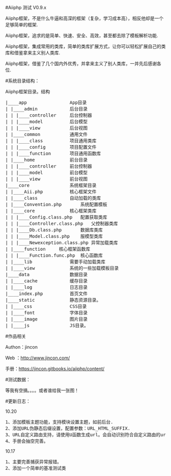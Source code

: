 #Aiiphp 测试 V0.9.x

Aiiphp框架，不是什么牛逼和高深的框架（复杂，学习成本高），相反他却是一个足够简单的框架.

Aiiphp框架，追求的是简单、快速、安全、高效，甚至都去除了模板解析功能.

Aiiphp框架，集成常用的类库，简单的类库扩展方式，让你可以轻松扩展自己的类库和借鉴拿来主义别人类库.

Aiiphp框架，借鉴了几个国内外优秀，并拿来主义了别人类库，一并先后感谢各位.


#系统目录结构：

Aiiphp框架目录。结构

<pre>
|____app                App目录
| |____admin            后台目录
| | |____controller     后台控制器
| | |____model          后台模型
| | |____view           后台视图
| |____common           通用文件
| | |____class          项目通用类库
| | |____config         项目配置文件
| | |____function       项目通用函数库
| |____home             前台目录
| | |____controller     前台控制器
| | |____model          前台模型
| | |____view           前台视图
|____core               系统框架目录
| |____Aii.php          核心框架文件
| |____class            自动加载的类库
| |____Convention.php       系统配置模板
| |____core             核心框架类库
| | |____Config.class.php   配置获取类库
| | |____Controller.class.php   父控制器类库
| | |____Db.class.php       数据库类库
| | |____Model.class.php    服模型类库
| | |____Newexception.class.php 异常加载类库
| |____function     核心框架函数库
| | |____Function.func.php  核心函数库
| |____lib              需要手动加载类库
| |____view             系统的一些加载模板目录
|____data               数据目录
| |____cache            缓存目录
| |____log              日志目录
|____index.php          首页文件
|____static             静态资源目录。
| |____css              CSS目录
| |____font             字体目录
| |____image            图片目录
| |____js               JS目录。
</pre>


#作品相关

Authon：jincon

Web ：http://www.jincon.com/

手册：https://jincon.gitbooks.io/aiiphp/content/

#测试数据：

等我有空搞。。。。或者谁给我一张图！

#更新日志：

10.20
<pre>
1、添加模板主题功能，支持模块设置主题，如前后台.
2、添加URL伪静态后缀设置，配置参数：URL_HTML_SUFFIX.
3、URL自定义路由支持，请使用U函数生成url。会自动识别符合自定义路由的url并生成自定义url.
4、手册会抽空完善。
</pre>

10.17
<pre>
1、主要完善捕获异常报错。
2、添加一个简单的基准测试类
</pre>



